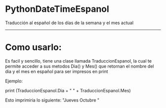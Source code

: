 # PythonDateTimeEspanol
Traducción al español de los días de la semana y el mes actual
_____________________________________________________________________________________
# Como usarlo:
Es facil y sencillo, tiene una clase llamada TraduccionEspanol, la cual te permite acceder a sus metodos Dia() y Mes() que retornan
el nombre del dia y el mes en español para ser impresos en print

Ejemplo:

print (TraduccionEspanol.Dia + " " + TraduccionEspanol.Mes)

Esto imprimiria lo siguiente: "Jueves Octubre "
